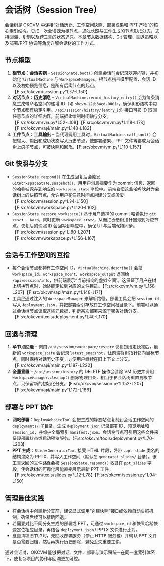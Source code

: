 # 会话树（Session Tree）

会话树是 OKCVM 中连接“对话历史、工作空间快照、部署成果和 PPT 产物”的核心索引结构。它把一次会话视为根节点，通过快照与工件生成的节点形成分支，支持回溯、复制以及跨工具的状态追踪。本章节从数据结构、Git 管理、回退策略以及部署/PPT 协调等角度详解会话树的工作方式。

## 节点模型

1. **根节点：会话实例** – `SessionState.boot()` 创建会话时会记录欢迎内容，并初始化 `VirtualMachine` 与 `WorkspaceManager`。根节点携带模型配置、会话 ID 以及初始预览信息，是所有后续节点的起点。【F:src/okcvm/session.py†L67-L150】
2. **对话节点：历史消息** – `VirtualMachine.record_history_entry()` 会为每条消息生成带命名空间的递增 ID（如 `okcvm-12ab34cd-0001`），确保树形结构中每个节点都有稳定引用。`/api/session/history/{entry_id}` 接口可按 ID 取回任意节点的详细内容，前端据此绘制时间轴与分支。【F:src/okcvm/vm.py†L52-L108】【F:src/okcvm/vm.py†L118-L178】【F:src/okcvm/api/main.py†L148-L182】
3. **工件节点：工具输出** – 当代理调用工具时，`VirtualMachine.call_tool()` 会把输入、输出和成功状态写入历史节点，使部署结果、PPT 文件等都成为会话树上的子节点，可被快照和回放。【F:src/okcvm/vm.py†L110-L157】

## Git 快照与分支

- `SessionState.respond()` 在生成回复后会触发 `GitWorkspaceState.snapshot()`，用用户消息摘要作为 commit 信息，返回的哈希被保存到响应的 `workspace_state` 字段中。前端会把这些哈希映射为会话树上的快照节点，允许用户在任意时间点创建分支或回滚。【F:src/okcvm/session.py†L94-L150】【F:src/okcvm/workspace.py†L120-L162】
- `SessionState.restore_workspace()` 基于用户选择的 commit 哈希执行 `git reset --hard`，同时更新 `workspace_state`，从而把会话树指针回滚到对应节点。恢复后的快照 ID 会回写到响应中，确保 UI 与后端保持同步。【F:src/okcvm/session.py†L180-L207】【F:src/okcvm/workspace.py†L156-L167】

## 会话与工作空间的互指

- 每个会话节点都持有工作空间 ID，`VirtualMachine.describe()` 会把 `workspace_id`、`workspace_mount`、`workspace_output` 返回给 `/api/session/info`，供前端展示“当前指向的虚拟空间”。这保证了用户在树上切换节点时，始终能定位到对应的文件目录。【F:src/okcvm/vm.py†L158-L207】【F:src/okcvm/api/main.py†L148-L171】
- 工具层通过注入的 `WorkspaceManager` 来解析路径，部署工具会把 `session_id` 写入 `deployment.json`，并把部署索引存放在工作空间根目录下。前端可以通过会话树节点读取这些元数据，判断某次部署来源于哪条对话分支。【F:src/okcvm/tools/deployment.py†L40-L170】

## 回退与清理

1. **单节点回退** – 调用 `/api/session/workspace/restore` 恢复到指定快照后，最新的 `workspace_state` 会记录 `latest_snapshot`，让前端将树指针指向目标节点，同时保持对话历史不变，方便用户继续在旧上下文上分支。【F:src/okcvm/api/main.py†L187-L222】
2. **全量重置** – `/api/session/history` 的 DELETE 操作会清除 VM 历史并调用 `WorkspaceManager.cleanup()` 删除物理目录，相当于把会话树重置到根节点，只保留新的初始化分支。【F:src/okcvm/session.py†L152-L207】【F:src/okcvm/api/main.py†L172-L186】

## 部署与 PPT 协作

- **网站部署**：`DeployWebsiteTool` 会把生成的静态站点复制到会话工作空间的 `deployments/` 子目录，生成 `deployment.json` 记录部署 ID、预览地址和 `session_id`，并维护全局索引 `manifest.json`。会话树节点可引用这些文件来呈现部署状态或启动预览服务。【F:src/okcvm/tools/deployment.py†L70-L208】
- **PPT 生成**：`SlidesGeneratorTool` 接受 HTML 片段，将带 `.ppt-slide` 类名的结构渲染为 PPTX，并写入工作空间（默认在 `generated_slides/` 目录）。该工具返回的文件路径会被 `SessionState.respond()` 收录在 `ppt_slides` 字段，使会话树的可视化层能直接展示最新 PPT 工件。【F:src/okcvm/tools/slides.py†L12-L78】【F:src/okcvm/session.py†L94-L150】

## 管理最佳实践

- 在会话树中创建新分支前，建议显式调用“创建快照”接口或依赖自动快照机制，确保后续可以精确回退。
- 若需要对比不同分支生成的部署或 PPT，可通过 `workspace_id` 和快照哈希快速定位相应目录，再结合 `deployment.json` / PPTX 文件进行比对。
- 批量清理旧节点时，先回收部署服务（停止 HTTP 服务器）并确认 PPT 文件是否需要归档，然后再执行历史删除，避免丢失重要工件。

通过会话树，OKCVM 能够把对话、文件、部署与演示稿统一在同一套索引体系下，使复杂项目的协作与回溯更加可控。
